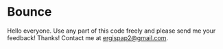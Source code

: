 # Bounce
Hello everyone.
Use any part of this code freely and please send me your feedback!
Thanks!
Contact me at ergispap2@gmail.com.
